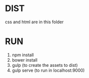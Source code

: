DIST
========
  css and html are in this folder


RUN
=========
  1. npm install
  2. bower install
  3. gulp (to create the assets to dist)
  4. gulp serve (to run in localhost:9000)
